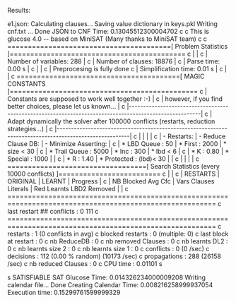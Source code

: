 Results:

e1.json:
Calculating clauses...
Saving value dictionary in keys.pkl
Writing cnf.txt ...
Done
JSON to CNF Time: 0.13045512300004702
c
c This is glucose 4.0 --  based on MiniSAT (Many thanks to MiniSAT team)
c
c ========================================[ Problem Statistics ]===========================================
c |                                                                                                       |
c |  Number of variables:           288                                                                   |
c |  Number of clauses:           18876                                                                   |
c |  Parse time:                   0.00 s                                                                 |
c |                                                                                                       |
c | Preprocesing is fully done
c |  Simplification time:          0.01 s                                                                 |
c |                                                                                                       |
c ========================================[ MAGIC CONSTANTS ]==============================================
c | Constants are supposed to work well together :-)                                                      |
c | however, if you find better choices, please let us known...                                           |
c |-------------------------------------------------------------------------------------------------------|
c | Adapt dynamically the solver after 100000 conflicts (restarts, reduction strategies...)               |
c |-------------------------------------------------------------------------------------------------------|
c |                                |                                |                                     |
c | - Restarts:                    | - Reduce Clause DB:            | - Minimize Asserting:               |
c |   * LBD Queue    :     50      |   * First     :   2000         |    * size <  30                     |
c |   * Trail  Queue :   5000      |   * Inc       :    300         |    * lbd  <   6                     |
c |   * K            :   0.80      |   * Special   :   1000         |                                     |
c |   * R            :   1.40      |   * Protected :  (lbd)< 30     |                                     |
c |                                |                                |                                     |
c ==================================[ Search Statistics (every  10000 conflicts) ]=========================
c |                                                                                                       |
c |          RESTARTS           |          ORIGINAL         |              LEARNT              | Progress |
c |       NB   Blocked  Avg Cfc |    Vars  Clauses Literals |   Red   Learnts    LBD2  Removed |          |
c =========================================================================================================
c last restart ## conflicts  :  0 111 
c =========================================================================================================
c restarts              : 1 (0 conflicts in avg)
c blocked restarts      : 0 (multiple: 0) 
c last block at restart : 0
c nb ReduceDB           : 0
c nb removed Clauses    : 0
c nb learnts DL2        : 0
c nb learnts size 2     : 0
c nb learnts size 1     : 0
c conflicts             : 0              (0 /sec)
c decisions             : 112            (0.00 % random) (10173 /sec)
c propagations          : 288            (26158 /sec)
c nb reduced Clauses    : 0
c CPU time              : 0.01101 s

s SATISFIABLE
SAT
Glucose Time: 0.014326234000009208
Writing calendar file...
Done
Creating Calendar Time: 0.008216258999937054
Execution time: 0.15299761599999329